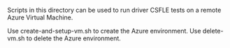 Scripts in this directory can be used to run driver CSFLE tests on a remote Azure Virtual Machine.

Use create-and-setup-vm.sh to create the Azure environment.
Use delete-vm.sh to delete the Azure environment.